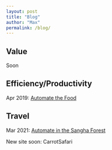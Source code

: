 ```yaml
---
layout: post
title: "Blog"
author: "Max"
permalink: /blog/
---
```


## Value
Soon

## Efficiency/Productivity
Apr 2019: [Automate the Food](https://chisness.github.io/2019-04-26/automate-the-food)

## Travel
Mar 2021: [Automate in the Sangha Forest](https://chisness.github.io/2021-03-12/adventures-in-the-sangha-forest)

New site soon: CarrotSafari
